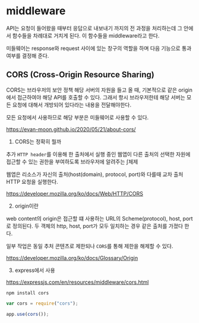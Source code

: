 # middleware

API는 요청이 들어왔을 때부터 응답으로 내보내기 까지의 전 과정을 처리하는데 그 안에서 함수들을 차례대로 거치게 된다. 이 함수들을 middleware라고 한다.

미들웨어는 response와 request 사이에 있는 창구의 역할을 하며 다음 기능으로 통과 여부를 결정해 준다.

## CORS (Cross-Origin Resource Sharing)

CORS는 브라우저의 보안 정책
해당 서버의 자원을 들고 올 때, 기본적으로 같은 origin에서 접근하여야 해당 API를 호출할 수 있다.
그래서 항시 브라우저한테 해당 서버는 모든 요청에 대해서 개방되어 있다라는 내용을 전달해야한다.

모든 요청에서 사용하므로 해당 부분은 미들웨어로 사용할 수 있다.

https://evan-moon.github.io/2020/05/21/about-cors/

1. CORS는 정확히 뭘까

추가 `HTTP header`를 이용해 한 출처에서 실행 중인 웹앱이 다른 출처의 선택한 자원에 접근할 수 있는 권한을 부여하도록 브라우저에 알려주는 ∫체제

웹앱은 리소스가 자신의 출처(host(domain), protocol, port)와 다를때 교차 출처 HTTP 요청을 실행한다.

https://developer.mozilla.org/ko/docs/Web/HTTP/CORS

2. origin이란

web content의 origin은 접근할 떄 사용하는 URL의 Scheme(protocol), host, port로 정의된다.
두 객체의 http, host, port가 모두 일치하는 경우 같은 출처를 가졌다 한다.

일부 작업은 동일 추처 콘텐츠로 제한되나 `CORS`를 통해 제한을 해제할 수 있다.

https://developer.mozilla.org/ko/docs/Glossary/Origin

3. express에서 사용

https://expressjs.com/en/resources/middleware/cors.html

`npm install cors`

```javascript
var cors = require("cors");

app.use(cors());
```
